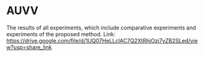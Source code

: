 # AUVV
The results of all experiments, which include comparative experiments and experiments of the proposed method.
Link: https://drive.google.com/file/d/1UQ07HeLLclAC7Q2XtRhjOzj7yZB2SLed/view?usp=share_link
